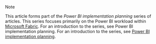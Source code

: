 > [!NOTE]
> This article forms part of the *Power BI implementation planning* series of articles. This series focuses primarily on the Power BI workload within [Microsoft Fabric](/fabric/get-started/microsoft-fabric-overview). For an introduction to the series, see Power BI implementation planning. For an introduction to the series, see [Power BI implementation planning](powerbi-implementation-planning-introduction.md).
